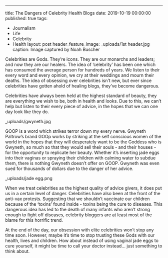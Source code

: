 ---
title: The Dangers of Celebrity Health Blogs
date: 2019-10-19 00:00:00
published: true
tags:
- Journalism
- Life
- Celebrity
- Health
layout: post
header_feature_image: _uploads/1st header.jpg
caption: Image captured by Noah Buscher

Celebrities are Gods. They’re icons. They are our monarchs and leaders; and now they are our healers. The idea of ‘celebrity’ has been one which has consumed the average person for hundreds of years. We listen to their every word and every opinion, we cry at their weddings and mourn their deaths. The idea of obsessing over celebrities isn’t new, but ever since celebrities have gotten ahold of healing blogs, they’ve become dangerous.

Celebrities have always been held at the highest standard of beauty, they are everything we wish to be, both in health and looks. Due to this, we can’t help but listen to their every piece of advice, in the hopes that we can one day look like they do.

_uploads/gwyneth.jpg

GOOP is a word which strikes terror down my every nerve. Gwyneth Paltrow’s brand GOOp works by striking at the self conscious women of the world in the hopes that they will desperately want to be the Goddess who is Gwyneth, so much so that they would sell their souls - and their houses - for the opportunity to replicate her beauty. Whether it’s inserting jade eggs into their vaginas or spraying their children with calming water to subdue them, there is nothing Gwyneth doesn’t offer on GOOP. Gwyneth was even sued for thousands of dollars due to the danger of her advice.

_uploads/jade egg.png

When we treat celebrities as the highest quality of advice givers, it does put us in a certain level of danger. Celebrities have also been at the front of the anti-vax protests. Suggesting that we shouldn’t vaccinate our children because of the ‘toxins’ found inside - toxins being the cure to diseases. This dangerous idea has led to the death of many infants who aren’t strong enough to fight off diseases, celebrity bloggers are at least most of the blame for this horrific trend.

At the end of the day, our obsession with elite celebrities won’t stop any time soon. However, maybe it’s time to stop trusting these Gods with our health, lives and children. How about instead of using vaginal jade eggs to cure yourself, it might be time to call your doctor instead… just something to think about.
